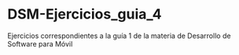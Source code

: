 # DSM-Ejercicios_guia_4
Ejercicios correspondientes a la guía 1 de la materia de Desarrollo de Software para Móvil 
